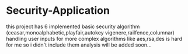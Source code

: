 # Security-Application
this project has 6 implemented basic security algorithm (ceasar,monoalphabetic,playfair,autokey vigenere,railfence,columnar)
handling user inputs for more complex algorithms like aes,rsa,des is hard for me so i didn't include them
analysis will be added soon...
